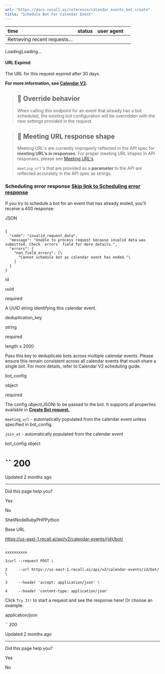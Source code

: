 ```yaml
---
url: "https://docs.recall.ai/reference/calendar_events_bot_create"
title: "Schedule Bot For Calendar Event"
---
```


| time | status | user agent |  |
| :-- | :-- | :-- | :-- |
| Retrieving recent requests… |

LoadingLoading…

#### URL Expired

The URL for this request expired after 30 days.

**For more information, see [Calendar V2](https://docs.recall.ai/docs/v2).**

> ## 📘  Override behavior
>
> When calling this endpoint for an event that already has a bot scheduled, the existing bot configuration will be overridden with the new settings provided in the request.

> ## 🚧  Meeting URL response shape
>
> Meeting URL's are currently improperly reflected in the API spec for **meeting URL's in responses**. For proper meeting URL shapes in API responses, please see [Meeting URL's](https://docs.recall.ai/docs/meeting-urls).
>
> `meeting_url`'s that are provided as a **parameter** to the API are reflected accurately in the API spec as strings.

### Scheduling error response   [Skip link to Scheduling error response](https://docs.recall.ai/reference/calendar_events_bot_create\#scheduling-error-response)

If you try to schedule a bot for an event that has already ended, you'll receive a 400 response:

JSON

```rdmd-code lang-json theme-light

{
  "code": "invalid_request_data",
  "message": "Unable to process request because invalid data was submitted. Check `errors` field for more details.",
  "errors": {
    "non_field_errors": [\
      "Cannot schedule bot as calendar event has ended."\
    ]
  }
}

```

id

uuid

required

A UUID string identifying this calendar event.

deduplication\_key

string

required

length ≤ 2000

Pass this key to deduplicate bots across multiple calendar events. Please ensure this remain consistent across all calendar events that mush share a single bot. For more details, refer to Calendar V2 scheduling guide.

bot\_config

object

required

The config object(JSON) to be passed to the bot. It supports all properties available in **[Create Bot request.](https://docs.recall.ai/reference/bot_create)**

`meeting_url` \- automatically populated from the calendar event unless specified in bot\_config.

`join_at` \- automatically populated from the calendar event

bot\_config object

# `` 200

Updated 2 months ago

* * *

Did this page help you?

Yes

No

ShellNodeRubyPHPPython

Base URL

https://us-east-1.recall.ai/api/v2/calendar-events/{id}/bot/

```

xxxxxxxxxx

1curl --request POST \

2     --url https://us-east-1.recall.ai/api/v2/calendar-events/id/bot/ \

3     --header 'accept: application/json' \

4     --header 'content-type: application/json'

```

Click `Try It!` to start a request and see the response here! Or choose an example:

application/json

`` 200

Updated 2 months ago

* * *

Did this page help you?

Yes

No